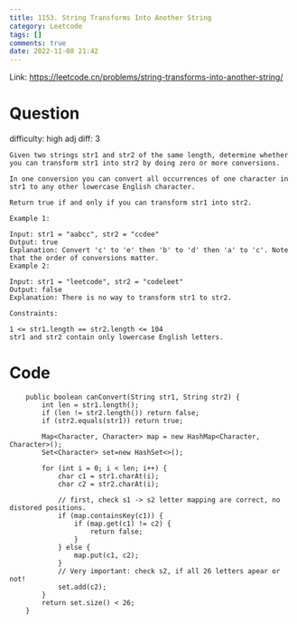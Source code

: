 ```yaml
---
title: 1153. String Transforms Into Another String
category: Leetcode
tags: []
comments: true
date: 2022-11-08 21:42
---
```




Link: https://leetcode.cn/problems/string-transforms-into-another-string/

# Question

difficulty: high
adj diff: 3

    Given two strings str1 and str2 of the same length, determine whether you can transform str1 into str2 by doing zero or more conversions.

    In one conversion you can convert all occurrences of one character in str1 to any other lowercase English character.

    Return true if and only if you can transform str1 into str2.

    Example 1:

    Input: str1 = "aabcc", str2 = "ccdee"
    Output: true
    Explanation: Convert 'c' to 'e' then 'b' to 'd' then 'a' to 'c'. Note that the order of conversions matter.
    Example 2:

    Input: str1 = "leetcode", str2 = "codeleet"
    Output: false
    Explanation: There is no way to transform str1 to str2.

    Constraints:

    1 <= str1.length == str2.length <= 104
    str1 and str2 contain only lowercase English letters.

# Code

```
    public boolean canConvert(String str1, String str2) {
        int len = str1.length();
        if (len != str2.length()) return false;
        if (str2.equals(str1)) return true;

        Map<Character, Character> map = new HashMap<Character, Character>();
        Set<Character> set=new HashSet<>();

        for (int i = 0; i < len; i++) {
            char c1 = str1.charAt(i);
            char c2 = str2.charAt(i);

            // first, check s1 -> s2 letter mapping are correct, no distored positions.
            if (map.containsKey(c1)) {
                if (map.get(c1) != c2) {
                    return false;
                }
            } else {
                map.put(c1, c2);
            }
            // Very important: check s2, if all 26 letters apear or not!
            set.add(c2);
        }
        return set.size() < 26;
    }
```
